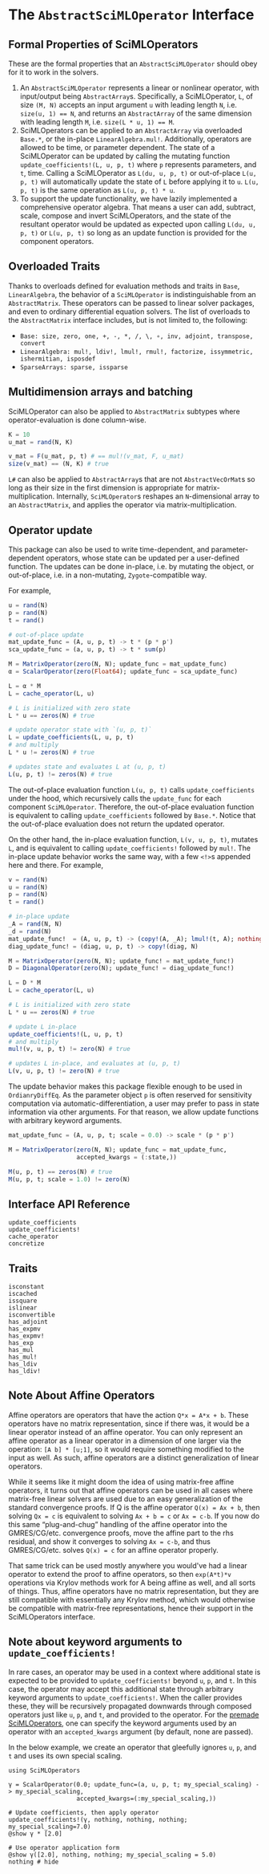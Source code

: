 # The `AbstractSciMLOperator` Interface

## Formal Properties of SciMLOperators

These are the formal properties that an `AbstractSciMLOperator` should obey
for it to work in the solvers.

1. An `AbstractSciMLOperator` represents a linear or nonlinear operator, with input/output
   being `AbstractArray`s. Specifically, a SciMLOperator, `L`, of size `(M, N)` accepts an
   input argument `u` with leading length `N`, i.e. `size(u, 1) == N`, and returns an
   `AbstractArray` of the same dimension with leading length `M`, i.e. `size(L * u, 1) == M`.
2. SciMLOperators can be applied to an `AbstractArray` via overloaded `Base.*`, or
   the in-place `LinearAlgebra.mul!`. Additionally, operators are allowed to be time,
   or parameter dependent. The state of a SciMLOperator can be updated by calling
   the mutating function `update_coefficients!(L, u, p, t)` where `p` represents
   parameters, and `t`, time.  Calling a SciMLOperator as `L(du, u, p, t)` or out-of-place
   `L(u, p, t)` will automatically update the state of `L` before applying it to `u`.
   `L(u, p, t)` is the same operation as `L(u, p, t) * u`.
3. To support the update functionality, we have lazily implemented a comprehensive operator
   algebra. That means a user can add, subtract, scale, compose and invert SciMLOperators,
   and the state of the resultant operator would be updated as expected upon calling
   `L(du, u, p, t)` or `L(u, p, t)` so long as an update function is provided for the
   component operators.

## Overloaded Traits

Thanks to overloads defined for evaluation methods and traits in
`Base`, `LinearAlgebra`, the behavior of a `SciMLOperator` is
indistinguishable from an `AbstractMatrix`. These operators can be
passed to linear solver packages, and even to ordinary differential
equation solvers. The list of overloads to the `AbstractMatrix`
interface includes, but is not limited to, the following:

- `Base: size, zero, one, +, -, *, /, \, ∘, inv, adjoint, transpose, convert`
- `LinearAlgebra: mul!, ldiv!, lmul!, rmul!, factorize, issymmetric, ishermitian, isposdef`
- `SparseArrays: sparse, issparse`

## Multidimension arrays and batching

SciMLOperator can also be applied to `AbstractMatrix` subtypes where
operator-evaluation is done column-wise.

```julia
K = 10
u_mat = rand(N, K)

v_mat = F(u_mat, p, t) # == mul!(v_mat, F, u_mat)
size(v_mat) == (N, K) # true
```

`L#` can also be applied to `AbstractArray`s that are not
`AbstractVecOrMat`s so long as their size in the first dimension is appropriate
for matrix-multiplication. Internally, `SciMLOperator`s reshapes an
`N`-dimensional array to an `AbstractMatrix`, and applies the operator via
matrix-multiplication.

## Operator update

This package can also be used to write time-dependent, and
parameter-dependent operators, whose state can be updated per
a user-defined function.
The updates can be done in-place, i.e. by mutating the object,
or out-of-place, i.e. in a non-mutating, `Zygote`-compatible way.

For example,

```julia
u = rand(N)
p = rand(N)
t = rand()

# out-of-place update
mat_update_func = (A, u, p, t) -> t * (p * p')
sca_update_func = (a, u, p, t) -> t * sum(p)

M = MatrixOperator(zero(N, N); update_func = mat_update_func)
α = ScalarOperator(zero(Float64); update_func = sca_update_func)

L = α * M
L = cache_operator(L, u)

# L is initialized with zero state
L * u == zeros(N) # true

# update operator state with `(u, p, t)`
L = update_coefficients(L, u, p, t)
# and multiply
L * u != zeros(N) # true

# updates state and evaluates L at (u, p, t)
L(u, p, t) != zeros(N) # true
```

The out-of-place evaluation function `L(u, p, t)` calls
`update_coefficients` under the hood, which recursively calls
the `update_func` for each component `SciMLOperator`.
Therefore, the out-of-place evaluation function is equivalent to
calling `update_coefficients` followed by `Base.*`. Notice that
the out-of-place evaluation does not return the updated operator.

On the other hand, the in-place evaluation function, `L(v, u, p, t)`,
mutates `L`, and is equivalent to calling `update_coefficients!`
followed by `mul!`. The in-place update behavior works the same way,
with a few `<!>`s appended here and there. For example,

```julia
v = rand(N)
u = rand(N)
p = rand(N)
t = rand()

# in-place update
_A = rand(N, N)
_d = rand(N)
mat_update_func!  = (A, u, p, t) -> (copy!(A, _A); lmul!(t, A); nothing)
diag_update_func! = (diag, u, p, t) -> copy!(diag, N)

M = MatrixOperator(zero(N, N); update_func! = mat_update_func!)
D = DiagonalOperator(zero(N); update_func! = diag_update_func!)

L = D * M
L = cache_operator(L, u)

# L is initialized with zero state
L * u == zeros(N) # true

# update L in-place
update_coefficients!(L, u, p, t)
# and multiply
mul!(v, u, p, t) != zero(N) # true

# updates L in-place, and evaluates at (u, p, t)
L(v, u, p, t) != zero(N) # true
```

The update behavior makes this package flexible enough to be used
in `OrdianryDiffEq`. As the parameter object `p` is often reserved
for sensitivity computation via automatic-differentiation, a user may
prefer to pass in state information via other arguments. For that
reason, we allow update functions with arbitrary keyword arguments.

```julia
mat_update_func = (A, u, p, t; scale = 0.0) -> scale * (p * p')

M = MatrixOperator(zero(N, N); update_func = mat_update_func,
                   accepted_kwargs = (:state,))

M(u, p, t) == zeros(N) # true
M(u, p, t; scale = 1.0) != zero(N)
```

## Interface API Reference

```@docs
update_coefficients
update_coefficients!
cache_operator
concretize
```

## Traits

```@docs
isconstant
iscached
issquare
islinear
isconvertible
has_adjoint
has_expmv
has_expmv!
has_exp
has_mul
has_mul!
has_ldiv
has_ldiv!
```

## Note About Affine Operators

Affine operators are operators that have the action `Q*x = A*x + b`. These operators have
no matrix representation, since if there was, it would be a linear operator instead of an 
affine operator. You can only represent an affine operator as a linear operator in a 
dimension of one larger via the operation: `[A b] * [u;1]`, so it would require something modified 
to the input as well. As such, affine operators are a distinct generalization of linear operators.

While it seems like it might doom the idea of using matrix-free affine operators, it turns out 
that affine operators can be used in all cases where matrix-free linear solvers are used due to
an easy generalization of the standard convergence proofs. If Q is the affine operator 
``Q(x) = Ax + b``, then solving ``Qx = c`` is equivalent to solving ``Ax + b = c`` or ``Ax = c-b``. 
If you now do this same “plug-and-chug” handling of the affine operator into the GMRES/CG/etc. 
convergence proofs, move the affine part to the rhs residual, and show it converges to solving 
``Ax = c-b``, and thus GMRES/CG/etc. solves ``Q(x) = c`` for an affine operator properly. 

That same trick can be used mostly anywhere you would've had a linear operator to extend 
the proof to affine operators, so then ``exp(A*t)*v`` operations via Krylov methods work for A being 
affine as well, and all sorts of things. Thus, affine operators have no matrix representation, but they 
are still compatible with essentially any Krylov method, which would otherwise be compatible with
matrix-free representations, hence their support in the SciMLOperators interface.

## Note about keyword arguments to `update_coefficients!`

In rare cases, an operator may be used in a context where additional state is expected to be provided
to `update_coefficients!` beyond `u`, `p`, and `t`. In this case, the operator may accept this additional
state through arbitrary keyword arguments to `update_coefficients!`. When the caller provides these, they will be recursively propagated downwards through composed operators just like `u`, `p`, and `t`, and provided to the operator.
For the [premade SciMLOperators](premade_operators.md), one can specify the keyword arguments used by an operator with an `accepted_kwargs` argument (by default, none are passed).

In the below example, we create an operator that gleefully ignores `u`, `p`, and `t` and uses its own special scaling.
```@example
using SciMLOperators

γ = ScalarOperator(0.0; update_func=(a, u, p, t; my_special_scaling) -> my_special_scaling,
                   accepted_kwargs=(:my_special_scaling,))

# Update coefficients, then apply operator
update_coefficients!(γ, nothing, nothing, nothing; my_special_scaling=7.0)
@show γ * [2.0]

# Use operator application form
@show γ([2.0], nothing, nothing; my_special_scaling = 5.0)
nothing # hide
```
